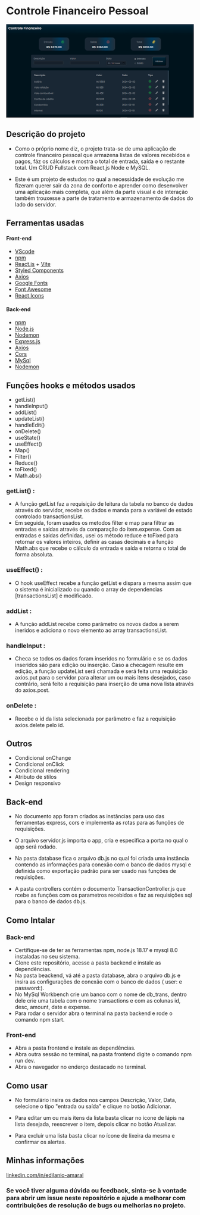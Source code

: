 # Controle Financeiro Pessoal

![controle](./frontend/public/assets/img.png)


## Descrição do projeto
- Como o próprio nome diz, o projeto trata-se de uma aplicação de controle financeiro 
pessoal que armazena listas de valores recebidos e pagos, fáz os cálculos e mostra o total de entrada, saída e 
o restante total. Um CRUD Fullstack com React.js Node e MySQL.
 

- Este é um projeto de estudos no qual a necessidade de evolução me fizeram querer sair da zona de conforto e aprender como desenvolver uma aplicação mais completa, que além da parte visual e de interação também trouxesse a parte de tratamento e armazenamento de dados
do lado do servidor.

## Ferramentas usadas
#### Front-end
- [VScode](https://code.visualstudio.com/)
- [npm](https://www.npmjs.com/)
- [React.js](https://react.dev/) + [Vite](https://vitejs.dev/)
- [Styled Components](https://styled-components.com/)
- [Axios](https://axios-http.com/ptbr/docs/intro)
- [Google Fonts](https://fonts.google.com/)
- [Font Awesome](https://fontawesome.com/) 
- [React Icons](https://react-icons.github.io/react-icons/)

#### Back-end
- [npm](https://www.npmjs.com/)
- [Node.js](https://nodejs.org/en)
- [Nodemon](https://nodemon.io/)
- [Express.js](https://expressjs.com/pt-br/)
- [Axios](https://axios-http.com/ptbr/docs/intro)
- [Cors]()
- [MySql](https://www.mysql.com/)
- [Nodemon]()

## Funções hooks e métodos usados
- getList()
- handleInput()
- addList()
- updateList()
- handleEdit()
- onDelete()
- useState()
- useEffect() 
- Map()
- Filter()
- Reduce()
- toFixed()
- Math.abs()


### getList() :
- A função getList faz a requisição de leitura da tabela no banco de dados através do servidor, recebe os dados 
e manda para a variável de estado controlado transactionsList.
- Em seguida, foram usados os metodos filter e map para filtrar as entradas e saídas através 
da comparação do item.expense.
Com as entradas e saídas definidas, usei os método reduce e toFixed para retornar 
os valores inteiros, definir as casas decimais e a função Math.abs que recebe o 
cálculo da entrada e saída e retorna o total de forma absoluta.

### useEffect() :
- O hook useEffect recebe a função getList e dispara a mesma assim que o sistema 
é inicializado ou quando o array de dependencias [transactionsList] é modificado.

### addList :
- A função addList recebe como parâmetro os novos dados a serem ineridos e adiciona 
o novo elemento ao array transactionsList.

### handleInput :
- Checa se todos os dados foram inseridos no formulário e se os dados 
inseridos são para edição ou inserção. Caso a checagem resulte em edição, a função updateList 
será chamada e será feita uma requisição axios.put para o servidor para alterar um ou mais itens desejados, caso contrário, será feito a  requisição para inserção
de uma nova lista através do axios.post.

### onDelete :
- Recebe o id da lista selecionada por parâmetro e faz a requisição axios.delete pelo id.

## Outros
- Condicional onChange
- Condicional onClick
- Condicional rendering
- Atributo de stilos 
- Design responsivo

## Back-end 
- No documento app foram criados as instãncias para uso das ferramentas express, cors e implementa as rotas para as funções de requisições.

- O arquivo servidor.js importa o app, cria e especifica a porta no qual o app será rodado.

- Na pasta database fica o arquivo db.js no qual foi criada uma instância contendo as informações para conexão com o banco de dados mysql e definida como exportação padrão para ser usado nas funções de requisições.

- A pasta controllers contém o documento TransactionController.js que rcebe as funções com os parametros recebidos e faz as requisições sql para o banco de dados db.js.

## Como Intalar
### Back-end
- Certifique-se de ter as ferramentas npm, node.js 18.17 e mysql 8.0 instaladas no seu sistema.
- Clone este reposítório, acesse a pasta backend e instale as dependências.
- Na pasta beackend, vá até a pasta database, abra o arquivo db.js e insira as configurações 
de conexão com o banco de dados ( user: e password:).
- No MySql Workbench crie um banco com o nome de db_trans, dentro dele crie uma tabela com o nome 
transactions e com as colunas id, desc, amount, date e expense.
- Para rodar o servidor abra o terminal na pasta backend e rode o comando npm start.

### Front-end
- Abra a pasta frontend e instale as dependências.
- Abra outra sessão no terminal, na pasta frontend digite o comando npm run dev.
- Abra o navegador no enderço destacado no terminal.

## Como usar
- No formulário insira os dados nos campos Descrição, Valor, Data, selecione o tipo "entrada ou saída" e clique no botão Adicionar.

- Para editar um ou mais itens da lista basta clicar no ícone de lápis na lista desejada, reescrever o item, depois clicar no botão Atualizar.

- Para excluir uma lista basta clicar no ícone de lixeira da mesma e confirmar os alertas.

## Minhas informações
[linkedin.com/in/edilanio-amaral](http://www.linkedin.com/in/edilanio-amaral)

### Se você tiver alguma dúvida ou feedback, sinta-se à vontade para abrir um issue neste repositório e ajude a melhorar com contribuições de resolução de bugs ou melhorias no projeto.

